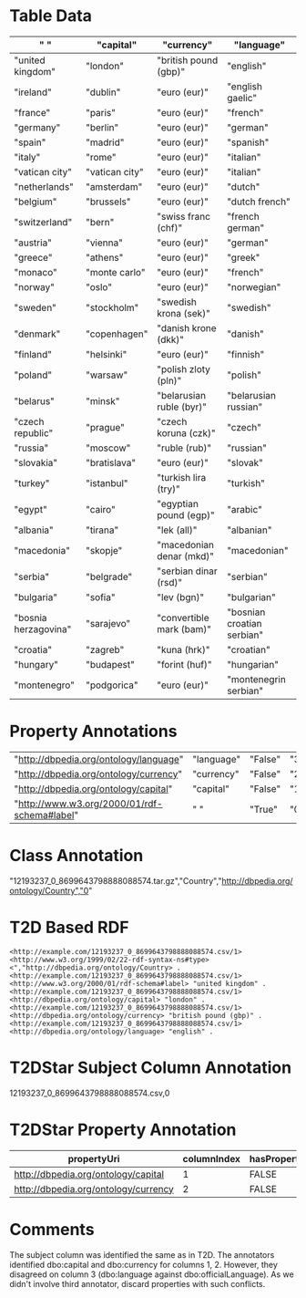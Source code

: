 # Table Data

| "&nbsp;"                | "capital"      | "currency"               | "language"                 |
|-------------------------|----------------|--------------------------|----------------------------|
| "united    kingdom"     | "london"       | "british pound (gbp)"    | "english"                  |
| "ireland"               | "dublin"       | "euro (eur)"             | "english gaelic"           |
| "france"                | "paris"        | "euro (eur)"             | "french"                   |
| "germany"               | "berlin"       | "euro (eur)"             | "german"                   |
| "spain"                 | "madrid"       | "euro (eur)"             | "spanish"                  |
| "italy"                 | "rome"         | "euro (eur)"             | "italian"                  |
| "vatican    city"       | "vatican city" | "euro (eur)"             | "italian"                  |
| "netherlands"           | "amsterdam"    | "euro (eur)"             | "dutch"                    |
| "belgium"               | "brussels"     | "euro (eur)"             | "dutch french"             |
| "switzerland"           | "bern"         | "swiss franc (chf)"      | "french german"            |
| "austria"               | "vienna"       | "euro (eur)"             | "german"                   |
| "greece"                | "athens"       | "euro (eur)"             | "greek"                    |
| "monaco"                | "monte carlo"  | "euro (eur)"             | "french"                   |
| "norway"                | "oslo"         | "euro (eur)"             | "norwegian"                |
| "sweden"                | "stockholm"    | "swedish krona (sek)"    | "swedish"                  |
| "denmark"               | "copenhagen"   | "danish krone (dkk)"     | "danish"                   |
| "finland"               | "helsinki"     | "euro (eur)"             | "finnish"                  |
| "poland"                | "warsaw"       | "polish zloty (pln)"     | "polish"                   |
| "belarus"               | "minsk"        | "belarusian ruble (byr)" | "belarusian russian"       |
| "czech    republic"     | "prague"       | "czech koruna (czk)"     | "czech"                    |
| "russia"                | "moscow"       | "ruble (rub)"            | "russian"                  |
| "slovakia"              | "bratislava"   | "euro (eur)"             | "slovak"                   |
| "turkey"                | "istanbul"     | "turkish lira (try)"     | "turkish"                  |
| "egypt"                 | "cairo"        | "egyptian pound (egp)"   | "arabic"                   |
| "albania"               | "tirana"       | "lek (all)"              | "albanian"                 |
| "macedonia"             | "skopje"       | "macedonian denar (mkd)" | "macedonian"               |
| "serbia"                | "belgrade"     | "serbian dinar (rsd)"    | "serbian"                  |
| "bulgaria"              | "sofia"        | "lev (bgn)"              | "bulgarian"                |
| "bosnia    herzagovina" | "sarajevo"     | "convertible mark (bam)" | "bosnian croatian serbian" |
| "croatia"               | "zagreb"       | "kuna (hrk)"             | "croatian"                 |
| "hungary"               | "budapest"     | "forint (huf)"           | "hungarian"                |
| "montenegro"            | "podgorica"    | "euro (eur)"             | "montenegrin serbian"      |

# Property Annotations

|                                              |            |         |     |
|----------------------------------------------|------------|---------|-----|
| "http://dbpedia.org/ontology/language"       | "language" | "False" | "3" |
| "http://dbpedia.org/ontology/currency"       | "currency" | "False" | "2" |
| "http://dbpedia.org/ontology/capital"        | "capital"  | "False" | "1" |
| "http://www.w3.org/2000/01/rdf-schema#label" | "&nbsp;"   | "True"  | "0" |

# Class Annotation

"12193237_0_8699643798888088574.tar.gz","Country","http://dbpedia.org/ontology/Country","0"

# T2D Based RDF

```
<http://example.com/12193237_0_8699643798888088574.csv/1> <http://www.w3.org/1999/02/22-rdf-syntax-ns#type> <","http://dbpedia.org/ontology/Country> .
<http://example.com/12193237_0_8699643798888088574.csv/1> <http://www.w3.org/2000/01/rdf-schema#label> "united kingdom" .
<http://example.com/12193237_0_8699643798888088574.csv/1> <http://dbpedia.org/ontology/capital> "london" .
<http://example.com/12193237_0_8699643798888088574.csv/1> <http://dbpedia.org/ontology/currency> "british pound (gbp)" .
<http://example.com/12193237_0_8699643798888088574.csv/1> <http://dbpedia.org/ontology/language> "english" .
```

# T2DStar Subject Column Annotation

12193237_0_8699643798888088574.csv,0

# T2DStar Property Annotation

| propertyUri                          | columnIndex | hasProperty |
|--------------------------------------|-------------|-------------|
| http://dbpedia.org/ontology/capital  | 1           | FALSE       |
| http://dbpedia.org/ontology/currency | 2           | FALSE       |


# Comments

The subject column was identified the same as in T2D.
The annotators identified dbo:capital and dbo:currency for columns 1, 2.
However, they disagreed on column 3 (dbo:language against dbo:officialLanguage).
As we didn't involve third annotator, discard properties with such conflicts.
